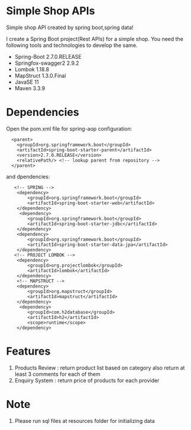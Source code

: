 # Simple Shop APIs
Simple shop API created by spring boot,spring data!

I create a Spring Boot project(Rest APIs) for a simple shop. You need the following tools and technologies to develop the same.
- Spring-Boot 2.7.0.RELEASE
- Springfox-swagger2 2.9.2
- Lombok 1.18.8
- MapStruct 1.3.0.Final
- JavaSE 11
- Maven 3.3.9

# Dependencies
Open the pom.xml file for spring-aop configuration:

      <parent>
        <groupId>org.springframework.boot</groupId>
        <artifactId>spring-boot-starter-parent</artifactId>
        <version>2.7.0.RELEASE</version>
        <relativePath/> <!-- lookup parent from repository -->
      </parent>
      
and dpendencies:

       <!-- SPRING -->
        <dependency>
            <groupId>org.springframework.boot</groupId>
            <artifactId>spring-boot-starter-web</artifactId>
        </dependency>
         <dependency>
            <groupId>org.springframework.boot</groupId>
            <artifactId>spring-boot-starter-jdbc</artifactId>
        </dependency>
        <dependency>
            <groupId>org.springframework.boot</groupId>
            <artifactId>spring-boot-starter-data-jpa</artifactId>
        </dependency>
       <!-- PROJECT LOMBOK -->
        <dependency>
            <groupId>org.projectlombok</groupId>
            <artifactId>lombok</artifactId>
        </dependency>
        <!-- MAPSTRUCT -->
        <dependency>
            <groupId>org.mapstruct</groupId>
            <artifactId>mapstruct</artifactId>
        </dependency>
         <dependency>
            <groupId>com.h2database</groupId>
            <artifactId>h2</artifactId>
            <scope>runtime</scope>
        </dependency>


# Features

1. Products Review : return product list based on category also return at least 3 comments for each of them 
2. Enquiry System : return price of products for each provider

# Note
1. Please run sql files at resources folder for initializing data
